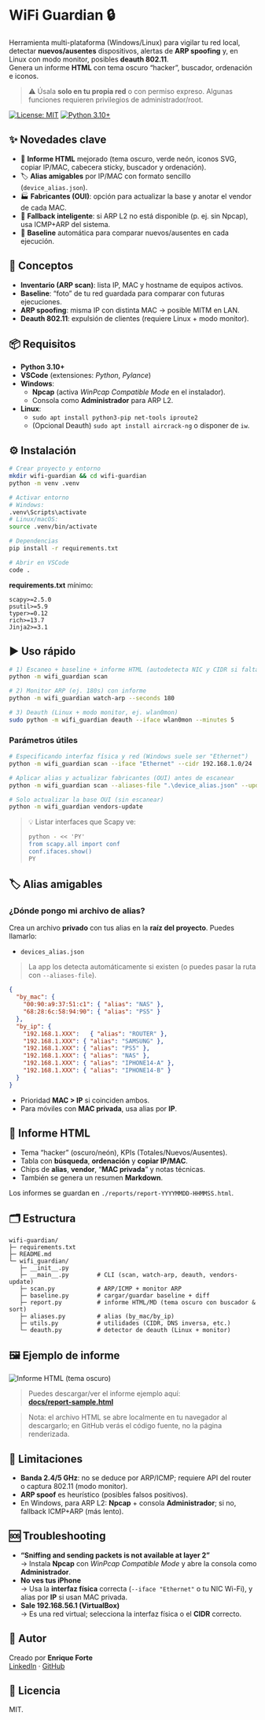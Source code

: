 # WiFi Guardian 🔒

Herramienta multi-plataforma (Windows/Linux) para vigilar tu red local, detectar **nuevos/ausentes** dispositivos, alertas de **ARP spoofing** y, en Linux con modo monitor, posibles **deauth 802.11**.  
Genera un informe **HTML** con tema oscuro “hacker”, buscador, ordenación e iconos.

> ⚠️ Úsala **solo en tu propia red** o con permiso expreso. Algunas funciones requieren privilegios de administrador/root.

[![License: MIT](https://img.shields.io/badge/License-MIT-green.svg)](LICENSE)
[![Python 3.10+](https://img.shields.io/badge/python-3.10%2B-blue.svg)](#)

## ✨ Novedades clave
- 🎨 **Informe HTML** mejorado (tema oscuro, verde neón, iconos SVG, copiar IP/MAC, cabecera sticky, buscador y ordenación).
- 🏷️ **Alias amigables** por IP/MAC con formato sencillo (`device_alias.json`).
- 🏭 **Fabricantes (OUI)**: opción para actualizar la base y anotar el vendor de cada MAC.
- 🧠 **Fallback inteligente**: si ARP L2 no está disponible (p. ej. sin Npcap), usa ICMP+ARP del sistema.
- 🧩 **Baseline** automática para comparar nuevos/ausentes en cada ejecución.

## 🧭 Conceptos
- **Inventario (ARP scan)**: lista IP, MAC y hostname de equipos activos.
- **Baseline**: “foto” de tu red guardada para comparar con futuras ejecuciones.
- **ARP spoofing**: misma IP con distinta MAC → posible MITM en LAN.
- **Deauth 802.11**: expulsión de clientes (requiere Linux + modo monitor).

## 📦 Requisitos
- **Python 3.10+**
- **VSCode** (extensiones: *Python*, *Pylance*)
- **Windows**:
  - **Npcap** (activa *WinPcap Compatible Mode* en el instalador).
  - Consola como **Administrador** para ARP L2.
- **Linux**:
  - `sudo apt install python3-pip net-tools iproute2`
  - (Opcional Deauth) `sudo apt install aircrack-ng` o disponer de `iw`.

## ⚙️ Instalación
```bash
# Crear proyecto y entorno
mkdir wifi-guardian && cd wifi-guardian
python -m venv .venv

# Activar entorno
# Windows:
.venv\Scripts\activate
# Linux/macOS:
source .venv/bin/activate

# Dependencias
pip install -r requirements.txt

# Abrir en VSCode
code .
```

**requirements.txt** mínimo:
```
scapy>=2.5.0
psutil>=5.9
typer>=0.12
rich>=13.7
Jinja2>=3.1
```

## ▶️ Uso rápido
```bash
# 1) Escaneo + baseline + informe HTML (autodetecta NIC y CIDR si faltan)
python -m wifi_guardian scan

# 2) Monitor ARP (ej. 180s) con informe
python -m wifi_guardian watch-arp --seconds 180

# 3) Deauth (Linux + modo monitor, ej. wlan0mon)
sudo python -m wifi_guardian deauth --iface wlan0mon --minutes 5
```

### Parámetros útiles
```bash
# Especificando interfaz física y red (Windows suele ser "Ethernet")
python -m wifi_guardian scan --iface "Ethernet" --cidr 192.168.1.0/24

# Aplicar alias y actualizar fabricantes (OUI) antes de escanear
python -m wifi_guardian scan --aliases-file ".\device_alias.json" --update-vendors

# Solo actualizar la base OUI (sin escanear)
python -m wifi_guardian vendors-update
```

> 💡 Listar interfaces que Scapy ve:
> ```bash
> python - << 'PY'
> from scapy.all import conf
> conf.ifaces.show()
> PY
> ```

## 🏷️ Alias amigables
### ¿Dónde pongo mi archivo de alias?

Crea un archivo **privado** con tus alias en la **raíz del proyecto**. Puedes llamarlo:

- `devices_alias.json`

> La app los detecta automáticamente si existen (o puedes pasar la ruta con `--aliases-file`).

```json
{
  "by_mac": {
    "00:90:a9:37:51:c1": { "alias": "NAS" },
    "68:28:6c:58:94:90": { "alias": "PS5" }
  },
  "by_ip": {
    "192.168.1.XXX":   { "alias": "ROUTER" },
    "192.168.1.XXX": { "alias": "SAMSUNG" },
    "192.168.1.XXX": { "alias": "PS5" },
    "192.168.1.XXX": { "alias": "NAS" },
    "192.168.1.XXX": { "alias": "IPHONE14-A" },
    "192.168.1.XXX": { "alias": "IPHONE14-B" }
  }
}
```
- Prioridad **MAC > IP** si coinciden ambos.
- Para móviles con **MAC privada**, usa alias por **IP**.

## 🧪 Informe HTML
- Tema “hacker” (oscuro/neón), KPIs (Totales/Nuevos/Ausentes).
- Tabla con **búsqueda**, **ordenación** y **copiar IP/MAC**.
- Chips de **alias**, **vendor**, “**MAC privada**” y notas técnicas.
- También se genera un resumen **Markdown**.

Los informes se guardan en `./reports/report-YYYYMMDD-HHMMSS.html`.

## 🗂️ Estructura
```
wifi-guardian/
├─ requirements.txt
├─ README.md
└─ wifi_guardian/
   ├─ __init__.py
   ├─ __main__.py        # CLI (scan, watch-arp, deauth, vendors-update)
   ├─ scan.py            # ARP/ICMP + monitor ARP
   ├─ baseline.py        # cargar/guardar baseline + diff
   ├─ report.py          # informe HTML/MD (tema oscuro con buscador & sort)
   ├─ aliases.py         # alias (by_mac/by_ip)
   ├─ utils.py           # utilidades (CIDR, DNS inversa, etc.)
   └─ deauth.py          # detector de deauth (Linux + monitor)
```

## 🖼️ Ejemplo de informe

![Informe HTML (tema oscuro)](docs/report-sample.png)

> Puedes descargar/ver el informe ejemplo aquí:  
> **[docs/report-sample.html](docs/report-sample.html)**

> Nota: el archivo HTML se abre localmente en tu navegador al descargarlo; en GitHub verás el código fuente, no la página renderizada.


## 🧱 Limitaciones
- **Banda 2.4/5 GHz**: no se deduce por ARP/ICMP; requiere API del router o captura 802.11 (modo monitor).
- **ARP spoof** es heurístico (posibles falsos positivos).
- En Windows, para ARP L2: **Npcap** + consola **Administrador**; si no, fallback ICMP+ARP (más lento).

## 🆘 Troubleshooting
- **“Sniffing and sending packets is not available at layer 2”**  
  → Instala **Npcap** con *WinPcap Compatible Mode* y abre la consola como **Administrador**.
- **No ves tus iPhone**  
  → Usa la **interfaz física** correcta (`--iface "Ethernet"` o tu NIC Wi-Fi), y alias por **IP** si usan MAC privada.
- **Sale 192.168.56.1 (VirtualBox)**  
  → Es una red virtual; selecciona la interfaz física o el **CIDR** correcto.

## 👤 Autor
Creado por **Enrique Forte**  
[LinkedIn](https://www.linkedin.com/in/enriqueforte) · [GitHub](https://github.com/EnriqueForte)

## 📄 Licencia
MIT.


